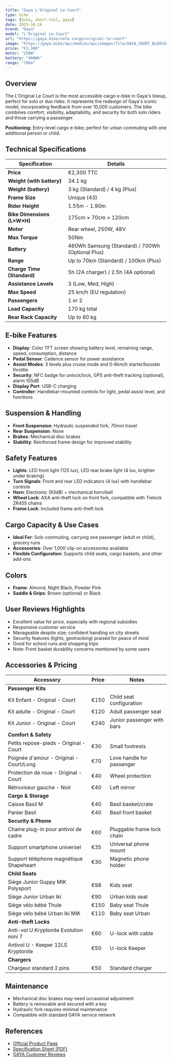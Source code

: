 ```yaml
---
title: "Gaya L'Original Le Court"
type: bike
tags: [bike, short-tail, gaya]
date: 2025-10-16
brand: "Gaya"
model: "L'Original Le Court"
url: "https://gaya.bike/velo-cargo/original-le-court"
image: "https://gaya.bike/api/medias/api/images/file/GAYA_COURT_BLEU%20NUIT%20(1)%201%20(3)%20(1)-1000x663.webp"
price: "€2,300"
motor: "250W"
battery: "460Wh"
range: "70km"
---
```


## Overview

The L'Original Le Court is the most accessible cargo e-bike in Gaya's lineup, perfect for solo or duo rides. It represents the redesign of Gaya's iconic model, incorporating feedback from over 10,000 customers. The bike combines comfort, visibility, adaptability, and security for both solo riders and those carrying a passenger.

**Positioning:** Entry-level cargo e-bike; perfect for urban commuting with one additional person or child.

## Technical Specifications

| Specification               | Details                                          |
| --------------------------- | ------------------------------------------------ |
| **Price**                   | €2,300 TTC                                       |
| **Weight (with battery)**   | 34.1 kg                                          |
| **Weight (battery)**        | 3 kg (Standard) / 4 kg (Plus)                    |
| **Frame Size**              | Unique (43)                                      |
| **Rider Height**            | 1.55m - 1.90m                                    |
| **Bike Dimensions (L×W×H)** | 175cm × 70cm × 120cm                             |
| **Motor**                   | Rear wheel, 250W, 48V                            |
| **Max Torque**              | 50Nm                                             |
| **Battery**                 | 460Wh Samsung (Standard) / 700Wh (Optional Plus) |
| **Range**                   | Up to 70km (Standard) / 100km (Plus)             |
| **Charge Time (Standard)**  | 5h (2A charger) / 2.5h (4A optional)             |
| **Assistance Levels**       | 3 (Low, Med, High)                               |
| **Max Speed**               | 25 km/h (EU regulation)                          |
| **Passengers**              | 1 or 2                                           |
| **Load Capacity**           | 170 kg total                                     |
| **Rear Rack Capacity**      | Up to 80 kg                                      |

## E-bike Features

- **Display**: Color TFT screen showing battery level, remaining range, speed, consumption, distance
- **Pedal Sensor**: Cadence sensor for power assistance
- **Assist Modes**: 3 levels plus cruise mode and 0-6km/h starter/booster throttle
- **Security**: NFC badge for unlock/lock, GPS anti-theft tracking (optional), alarm 105dB
- **Display Port**: USB-C charging
- **Controller**: Handlebar-mounted controls for light, pedal assist level, and functions

## Suspension & Handling

- **Front Suspension**: Hydraulic suspended fork, 70mm travel
- **Rear Suspension**: None
- **Brakes**: Mechanical disc brakes
- **Stability**: Reinforced frame design for improved stability

## Safety Features

- **Lights**: LED front light (125 lux), LED rear brake light (4 lux, brighter under braking)
- **Turn Signals**: Front and rear LED indicators (4 lux) with handlebar controls
- **Horn**: Electronic (93dB) + mechanical horn/bell
- **Wheel Lock**: AXA anti-theft lock on front fork, compatible with Trelock ZR455 chains
- **Frame Lock**: Included frame anti-theft lock

## Cargo Capacity & Use Cases

- **Ideal For**: Solo commuting, carrying one passenger (adult or child), grocery runs
- **Accessories**: Over 1,000 clip-on accessories available
- **Flexible Configuration**: Supports child seats, cargo baskets, and other add-ons

## Colors

- **Frame**: Almond, Night Black, Powder Pink
- **Saddle & Grips**: Brown (optional) or Black

## User Reviews Highlights

- Excellent value for price, especially with regional subsidies
- Responsive customer service
- Manageable despite size; confident handling on city streets
- Security features (lights, geotracking) praised for peace of mind
- Good for school runs and shopping trips
- Note: Front basket durability concerns mentioned by some users

## Accessories & Pricing

| Accessory                               | Price | Notes                      |
| --------------------------------------- | ----- | -------------------------- |
| **Passenger Kits**                      |       |                            |
| Kit Enfant - Original - Court           | €150  | Child seat configuration   |
| Kit adulte - Original - Court           | €120  | Adult passenger seat       |
| Kit Junior - Original - Court           | €240  | Junior passenger with bars |
| **Comfort & Safety**                    |       |                            |
| Petits repose-pieds - Original - Court  | €30   | Small footrests            |
| Poignée d'amour - Original - Court/Long | €70   | Love handle for passenger  |
| Protection de roue - Original - Court   | €40   | Wheel protection           |
| Rétroviseur gauche - Noir               | €40   | Left mirror                |
| **Cargo & Storage**                     |       |                            |
| Caisse Basil M                          | €40   | Basil basket/crate         |
| Panier Basil                            | €40   | Basil front basket         |
| **Security & Phone**                    |       |                            |
| Chaine plug-in pour antivol de cadre    | €60   | Pluggable frame lock chain |
| Support smartphone universel            | €35   | Universal phone mount      |
| Support téléphone magnétique Shapeheart | €30   | Magnetic phone holder      |
| **Child Seats**                         |       |                            |
| Siège Junior Guppy MIK Polysport        | €98   | Kids seat                  |
| Siège Junior Urban Iki                  | €90   | Urban kids seat            |
| Siège vélo bébé Thule                   | €150  | Baby seat Thule            |
| Siège vélo bébé Urban Iki MIK           | €110  | Baby seat Urban            |
| **Anti-theft Locks**                    |       |                            |
| Anti-vol U Kryptonite Evolution mini 7  | €60   | U-lock with cable          |
| Antivol U - Keeper 12LS Kryptonite      | €50   | U-lock Keeper              |
| **Chargers**                            |       |                            |
| Chargeur standard 2 pins                | €50   | Standard charger           |

## Maintenance

- Mechanical disc brakes may need occasional adjustment
- Battery is removable and secured with a key
- Hydraulic fork requires minimal maintenance
- Compatible with standard GAYA service network

## References

- [Official Product Page](https://gaya.bike/velo-cargo/original-le-court)
- [Specification Sheet (PDF)](<https://gaya.bike/api/medias/api/files/file/Fiche%20technique%20-%20L'Original%20-%20Le%20Court-%20(1).pdf>)
- [GAYA Customer Reviews](https://gaya.bike/velo-cargo/original-le-court)
